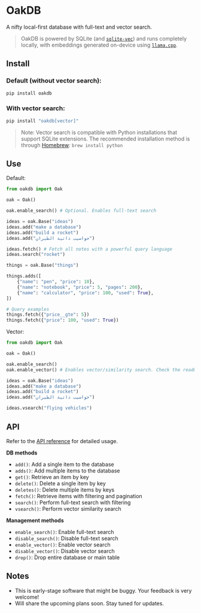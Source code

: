 # OakDB

A nifty local-first database with full-text and vector search.

> OakDB is powered by SQLite (and [`sqlite-vec`](https://github.com/asg017/sqlite-vec)) and runs completely locally, with embeddings generated on-device using [`llama.cpp`](https://github.com/ggerganov/llama.cpp).

## Install

### Default (without vector search):
```sh
pip install oakdb
```

### With vector search:
```sh
pip install "oakdb[vector]"
```

> Note: Vector search is compatible with Python installations that support SQLite extensions. The recommended installation method is through [Homebrew](https://brew.sh): `brew install python`

## Use
Default:

```py
from oakdb import Oak

oak = Oak()

oak.enable_search() # Optional. Enables full-text search

ideas = oak.Base("ideas")
ideas.add("make a database")
ideas.add("build a rocket")
ideas.add("حواسيب ذاتية الطيران")

ideas.fetch() # Fetch all notes with a powerful query language
ideas.search("rocket")

things = oak.Base("things")

things.adds([
    {"name": "pen", "price": 10},
    {"name": "notebook", "price": 5, "pages": 200},
    {"name": "calculator", "price": 100, "used": True},
])

# Query examples
things.fetch({"price__gte": 5})
things.fetch({"price": 100, "used": True})
```

Vector:

```py
from oakdb import Oak

oak = Oak()

oak.enable_search()
oak.enable_vector() # Enables vector/similarity search. Check the readme first

ideas = oak.Base("ideas")
ideas.add("make a database")
ideas.add("build a rocket")
ideas.add("حواسيب ذاتية الطيران")

ideas.vsearch("flying vehicles")
```

## API
Refer to the [API reference](python/reference.md) for detailed usage.

**DB methods**
- `add()`: Add a single item to the database
- `adds()`: Add multiple items to the database
- `get()`: Retrieve an item by key
- `delete()`: Delete a single item by key
- `deletes()`: Delete multiple items by keys
- `fetch()`: Retrieve items with filtering and pagination
- `search()`: Perform full-text search with filtering
- `vsearch()`: Perform vector similarity search

**Management methods**
- `enable_search()`: Enable full-text search
- `disable_search()`: Disable full-text search
- `enable_vector()`: Enable vector search
- `disable_vector()`: Disable vector search
- `drop()`: Drop entire database or main table

## Notes
- This is early-stage software that might be buggy. Your feedback is very welcome!
- Will share the upcoming plans soon. Stay tuned for updates.
